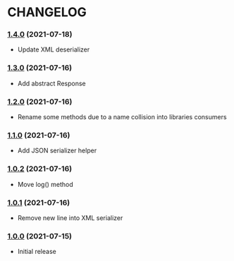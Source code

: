 CHANGELOG
=========

### [1.4.0](https://github.com/webeweb/provider-library/tree/v1.4.0) (2021-07-18)

- Update XML deserializer

### [1.3.0](https://github.com/webeweb/provider-library/tree/v1.3.0) (2021-07-16)

- Add abstract Response

### [1.2.0](https://github.com/webeweb/provider-library/tree/v1.2.0) (2021-07-16)

- Rename some methods due to a name collision into libraries consumers

### [1.1.0](https://github.com/webeweb/provider-library/tree/v1.1.0) (2021-07-16)

- Add JSON serializer helper

### [1.0.2](https://github.com/webeweb/provider-library/tree/v1.0.2) (2021-07-16)

- Move log() method

### [1.0.1](https://github.com/webeweb/provider-library/tree/v1.0.1) (2021-07-16)

- Remove new line into XML serializer

### [1.0.0](https://github.com/webeweb/provider-library/tree/v1.0.0) (2021-07-15)

- Initial release
